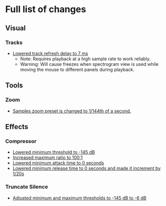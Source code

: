 # Full list of changes

## Visual

### Tracks

- [Lowered track refresh delay to 7 ms](https://github.com/somefoolouthere/audacity/blob/master/src/TrackPanel.h#L57)
  - Note: Requires playback at a high sample rate to work reliably.
  - Warning: Will cause freezes when spectrogram view is used while moving the mouse to different panels during playback.

## Tools

### Zoom

- [Samples zoom preset is changed to 1/144th of a second.](https://github.com/somefoolouthere/audacity/blob/master/src/menus/ViewMenus.cpp#104)

## Effects

### Compressor

- [Lowered minimum threshold to -145 dB](https://github.com/somefoolouthere/audacity/blob/master/src/effects/Compressor.h#L136)
- [Increased maximum ratio to 100:1](https://github.com/somefoolouthere/audacity/blob/master/src/effects/Compressor.h#L140)
- [Lowered minimum attack time to 0 seconds](https://github.com/somefoolouthere/audacity/blob/master/src/effects/Compressor.h#L142)
- [Lowered minimum release time to 0 seconds and made it increment by 1/20s](https://github.com/somefoolouthere/audacity/blob/master/src/effects/Compressor.h#L144)

### Truncate Silence

- [Adjusted minimum and maximum thresholds to -145 dB to -6 dB](https://github.com/somefoolouthere/audacity/blob/master/src/effects/TruncSilence.h#124)
